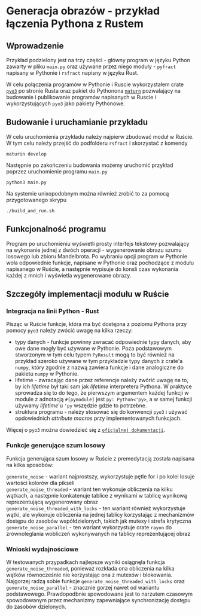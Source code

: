 # Generacja obrazów - przykład łączenia Pythona z Rustem

## Wprowadzenie

Przykład podzielony jest na trzy części - główny program w języku Python zawarty w pliku `main.py` oraz używane przez niego moduły - `pyfract` napisany w Pythonie i  `rsfract` napisny w języku Rust.

W celu połączenia programów w Pythonie i Ruscie wykorzystałem crate [`pyo3`](https://github.com/PyO3/pyo3) po stronie Rusta oraz pakiet do Pythonona [`maturn`](https://github.com/PyO3/maturin) pozwalający na budowanie i publikowanie programów napisanych w Ruscie i wykorzystujących `pyo3` jako pakiety Pythonowe.

## Budowanie i uruchamianie przykładu

W celu uruchomienia przykładu należy najpierw zbudować moduł w Ruście. W tym celu należy przejść do podfolderu `rsfract` i skorzystać z komendy

```
maturin develop
```

Następnie po zakończeniu budowania możemy uruchomić przykład poprzez uruchomienie programu `main.py`

```
python3 main.py
```

Na systemie unixopodobnym można również zrobić to za pomocą przygotowanego skrypu

```
./build_and_run.sh
```

## Funkcjonalność programu

Program po uruchomieniu wyświetli prosty interfejs tekstowy pozwalający na wykonanie jednej z dwóch operacji - wygenerowanie obrazu szumu losowego lub zbioru Mandelbrota. Po wybraniu opcji program w Pythonie woła odpowiednie funkcje, napisane w Pythonie oraz pochodzące z modułu napisanego w Ruście, a następnie wypisuje do konsli czas wykonania każdej z mnich i wyświetla wygenerowane obrazy. 

## Szczegóły implementacji modułu w Ruście

### Integracja na linii Python - Rust

Pisząc w Ruście funkcje, która ma być dostępna z poziomu Pythona przy pomocy `pyo3` należy zwócić uwagę na kilka rzeczy:

- typy danych - funkcje powinny zwracać odpowiednie typy danych, aby owe dane mogły być używane w Pythonie. Poza podstawowym stworzonym w tym celu typem `PyResult` mogą to być również na przykład szeroko używane w tym przykładzie typy danych z crate'a `numpy`, który zgodnie z nazwą zawiera funkcje i dane analogiczne do pakietu `numpy` w Pythonie.  
- lifetime - zwracając dane przez referencje należy zwórić uwagę na to, by ich *lifetime* był taki sam jak *lifetime* interpretera Pythona. W praktyce sprowadza się to do tego, że pierwszym argumentem każdej funkcji w module z adnotacją `#[pymodule]` jest `py: Python<'py>`, a w samej funkcji używamy *lifetime*'u `'py` wszędzie gdzie to potrzebne.  
- struktura programu - należy stosować się do konwencji `pyo3` i używać opdowiednich *attribute macros* przy implementowanych funkcjach.  

Więcej o `pyo3` można dowiedzieć się z [`oficjalnej dokumentacji`](https://pyo3.rs/v0.17.3/).

### Funkcje generujące szum losowy

Funkcja generująca szum losowy w Ruście z premedytacją została napisana na kilka sposobów:

`generate_noise` - wariant najprostszy, wykorzystuje pętle for i po kolei losuje wartości kolorów dla pikseli  
`generate_noise_threaded` - wariant ten wykonuje obliczenia na kilku wątkach, a następnie konkatenuje tablice z wynikami w tablicę wynikową reprezentującą wygenerowany obraz  
`generate_noise_threaded_with_locks` - ten wariant również wykorzystuje wątki, ale wykonuje obliczenia na jednej tablicy korzystając z mechanizmów dostępu do zasobów współdzielonych, takich jak mutexy i strefa krytyczna  
`generate_noise_parallel` - ten wariant wykorzystuje crate `rayon` do zrównoleglania wobliczeń wykonywanych na tablicy reprezentującej obraz  

### Wnioski wydajnościowe

W testowanych przypadkach najlepsze wyniki osiągnęła funkcja `generate_noise_threaded`, ponieważ rozkłada ona obliczenia na kilka wątków równocześnie nie korzystając ona z mutexów i blokowania. Najgorzej radzą sobie funkcje `generate_noise_threaded_with_locks` oraz `generate_noise_parallel` - znacznie gorzej nawet od wariantu podstawowego. Prawdopodbnie spowodowane jest to narzutem czasowym spowodowanym przez mechanizmy zapewniające synchronizację dostępu do zasobów dzielonych.
